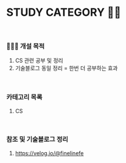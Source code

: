 # STUDY CATEGORY ✍🏻
<br />

### 👩🏻‍💻 개설 목적

1) CS 관련 공부 및 정리
2) 기술블로그 동일 정리 = 한번 더 공부하는 효과

<br />

### 카테고리 목록 

1) CS


<br />

### 참조 및 기술블로그 정리

1) https://velog.io/@finelinefe

<br />
